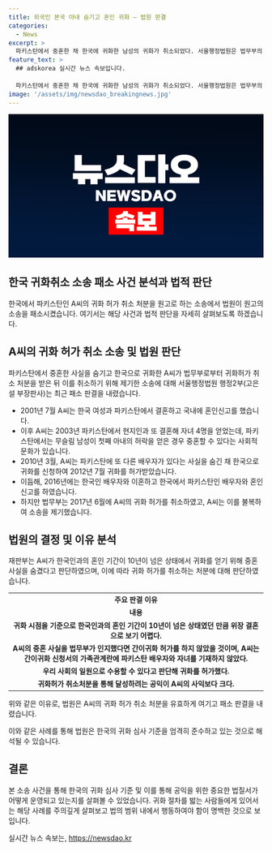 ```yaml
---
title: 외국인 본국 아내 숨기고 혼인 귀화 – 법원 판결
categories:
  - News
excerpt: >
  파키스탄에서 중혼한 채 한국에 귀화한 남성의 귀화가 취소되었다. 서울행정법원은 법무부의 귀화 취소 처분을 유효하다고 판결했다. A씨는 한국 여성과 파키스탄에서 결혼한 뒤 파키스탄에서 또 결혼해 자녀 4명을 얻었는데, 이 사실을 숨기고 귀화를 신청했다. 법원은 A씨의 행동을 우회 결혼으로 본 것으로, 귀화를 취소하는 결정을 하게 됐다. A씨의 중혼 사실은 귀화 신청서에 기재되지 않았고, 법원은 공익과 법질서를 고려하여 패소 판결을 내렸다.
feature_text: >
  ## adskorea 실시간 뉴스 속보입니다.

  파키스탄에서 중혼한 채 한국에 귀화한 남성의 귀화가 취소되었다. 서울행정법원은 법무부의 귀화 취소 처분을 유효하다고 판결했다. A씨는 한국 여성과 파키스탄에서 결혼한 뒤 파키스탄에서 또 결혼해 자녀 4명을 얻었는데, 이 사실을 숨기고 귀화를 신청했다. 법원은 A씨의 행동을 우회 결혼으로 본 것으로, 귀화를 취소하는 결정을 하게 됐다. A씨의 중혼 사실은 귀화 신청서에 기재되지 않았고, 법원은 공익과 법질서를 고려하여 패소 판결을 내렸다.
image: '/assets/img/newsdao_breakingnews.jpg'
---
```


<p><img src="/assets/img/newsdao_breakingnews.jpg" alt="adskorea 속보" /></p>

<h2>한국 귀화취소 소송 패소 사건 분석과 법적 판단</h2>

<p data-ke-size="size16">한국에서 파키스탄인 A씨의 귀화 허가 취소 처분을 원고로 하는 소송에서 법원이 원고의 소송을 패소시켰습니다. 여기서는 해당 사건과 법적 판단을 자세히 살펴보도록 하겠습니다.</p>

<h2 data-ke-size="size26">A씨의 귀화 허가 취소 소송 및 법원 판단</h2>

<p data-ke-size="size16">파키스탄에서 중혼한 사실을 숨기고 한국으로 귀화한 A씨가 법무부로부터 귀화허가 취소 처분을 받은 뒤 이를 취소하기 위해 제기한 소송에 대해 서울행정법원 행정2부(고은설 부장판사)는 최근 패소 판결을 내렸습니다.</p>

<ul>
  <li>2001년 7월 A씨는 한국 여성과 파키스탄에서 결혼하고 국내에 혼인신고를 했습니다.</li>
  <li>이후 A씨는 2003년 파키스탄에서 현지인과 또 결혼해 자녀 4명을 얻었는데, 파키스탄에서는 무슬림 남성이 첫째 아내의 허락을 얻은 경우 중혼할 수 있다는 사회적 문화가 있습니다.</li>
  <li>2010년 3월, A씨는 파키스탄에 또 다른 배우자가 있다는 사실을 숨긴 채 한국으로 귀화를 신청하여 2012년 7월 귀화를 허가받았습니다.</li>
  <li>이듬해, 2016년에는 한국인 배우자와 이혼하고 한국에서 파키스탄인 배우자와 혼인신고를 하였습니다.</li>
  <li>하지만 법무부는 2017년 6월에 A씨의 귀화 허가를 취소하였고, A씨는 이를 불복하여 소송을 제기했습니다.</li>
</ul>

<h2 data-ke-size="size26">법원의 결정 및 이유 분석</h2>

<p data-ke-size="size16">재판부는 A씨가 한국인과의 혼인 기간이 10년이 넘은 상태에서 귀화를 얻기 위해 중혼사실을 숨겼다고 판단하였으며, 이에 따라 귀화 허가를 취소하는 처분에 대해 판단하였습니다.</p>

<table>
  <tr>
    <td style="text-align: center; height: 17px;"><b>주요 판결 이유</b></td>
  </tr>
  <tr>
    <td style="text-align: center; height: 17px;"><b>내용</b></td>
  </tr>
  <tr>
    <td style="text-align: center; height: 17px;"><b>귀화 시점을 기준으로 한국인과의 혼인 기간이 10년이 넘은 상태였던 만큼 위장 결혼으로 보기 어렵다.</b></td>
  </tr>
  <tr>
    <td style="text-align: center; height: 17px;"><b>A씨의 중혼 사실을 법무부가 인지했다면 간이귀화 허가를 하지 않았을 것이며, A씨는 간이귀화 신청서의 가족관계란에 파키스탄 배우자와 자녀를 기재하지 않았다.</b></td>
  </tr>
  <tr>
    <td style="text-align: center; height: 17px;"><b>우리 사회의 일원으로 수용할 수 있다고 판단해 귀화를 허가했다.</b></td>
  </tr>
  <tr>
    <td style="text-align: center; height: 17px;"><b>귀화허가 취소처분을 통해 달성하려는 공익이 A씨의 사익보다 크다.</b></td>
  </tr>
</table>

<p data-ke-size="size16">위와 같은 이유로, 법원은 A씨의 귀화 허가 취소 처분을 유효하게 여기고 패소 판결을 내렸습니다.</p>

<p data-ke-size="size16">이와 같은 사례를 통해 법원은 한국의 귀화 심사 기준을 엄격히 준수하고 있는 것으로 해석될 수 있습니다.</p>

<h2 data-ke-size="size26">결론</h2>

<p data-ke-size="size16">본 소송 사건을 통해 한국의 귀화 심사 기준 및 이를 통해 공익을 위한 중요한 법질서가 어떻게 운영되고 있는지를 살펴볼 수 있었습니다. 귀화 절차를 밟는 사람들에게 있어서는 해당 사례를 주의깊게 살펴보고 법의 범위 내에서 행동하여야 함이 명백한 것으로 보입니다.</p>
실시간 뉴스 속보는, <a href="https://newsdao.kr" rel="dofollow">https://newsdao.kr</a>


